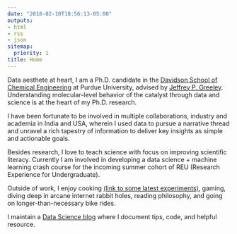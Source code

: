 ```yaml
---
date: "2018-02-10T18:56:13-05:00"
outputs:
- html
- rss
- json
sitemap:
  priority: 1
title: Home
---
```


Data aesthete at heart, I am a Ph.D. candidate in the [Davidson School of Chemical Engineering](https://engineering.purdue.edu/ChE) at Purdue University, advised by [Jeffrey P. Greeley](https://engineering.purdue.edu/ChE/people/ptProfile?resource_id=84163). Understanding molecular-level behavior of the catalyst through data and science is at the heart of my Ph.D. research. 

I have been fortunate to be involved in multiple collaborations, industry and academia in India and USA, wherein I used data to pursue a narrative thread and unravel a rich tapestry of information to deliver key insights as simple and actionable goals.

Besides research, I love to teach science with focus on improving scientific literacy. Currently I am involved in developing a data science + machine learning crash course for the incoming summer cohort of REU (Research Experience for Undergraduate).

Outside of work, I enjoy cooking [(link to some latest experiments)](https://www.instagram.com/pgg1610/), gaming, diving deep in arcane internet rabbit holes, reading philosophy, and going on longer-than-necessary bike rides. 

I maintain a [Data Science blog](https://pgg1610.github.io/blog_fastpages/) where I document tips, code, and helpful resource.